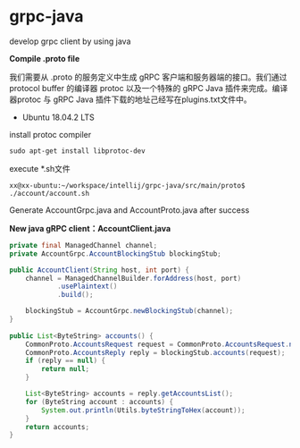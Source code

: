 grpc-java
=========

develop grpc client by using java


**Compile .proto file**

我们需要从 .proto 的服务定义中生成 gRPC 客户端和服务器端的接口。我们通过 protocol buffer 的编译器 protoc 以及一个特殊的 gRPC Java 插件来完成。编译器protoc 与 gRPC Java 插件下载的地址己经写在plugins.txt文件中。



* Ubuntu 18.04.2 LTS

install protoc compiler

    sudo apt-get install libprotoc-dev

execute *.sh文件

    xx@xx-ubuntu:~/workspace/intellij/grpc-java/src/main/proto$ ./account/account.sh


Generate AccountGrpc.java and AccountProto.java after success


**New java gRPC client：AccountClient.java**

```Java
private final ManagedChannel channel;
private AccountGrpc.AccountBlockingStub blockingStub;

public AccountClient(String host, int port) {
    channel = ManagedChannelBuilder.forAddress(host, port)
            .usePlaintext()
            .build();

    blockingStub = AccountGrpc.newBlockingStub(channel);
}
    
public List<ByteString> accounts() {
    CommonProto.AccountsRequest request = CommonProto.AccountsRequest.newBuilder().build();
    CommonProto.AccountsReply reply = blockingStub.accounts(request);
    if (reply == null) {
        return null;
    }

    List<ByteString> accounts = reply.getAccountsList();
    for (ByteString account : accounts) {
        System.out.println(Utils.byteStringToHex(account));
    }
    return accounts;
}
```
